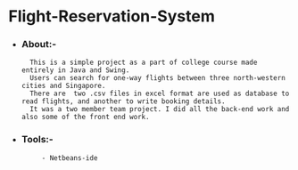 # Flight-Reservation-System

- ### About:-
        This is a simple project as a part of college course made entirely in Java and Swing. 
        Users can search for one-way flights between three north-western cities and Singapore.
        There are  two .csv files in excel format are used as database to read flights, and another to write booking details.
        It was a two member team project. I did all the back-end work and also some of the front end work.

- ### Tools:-
           - Netbeans-ide
